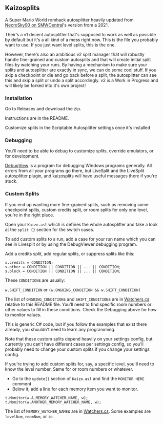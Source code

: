 ## Kaizosplits

A Super Mario World romhack autosplitter heavily updated from [NecroSky90 on SMWCentral](https://www.smwcentral.net/?p=section&a=details&id=28606)'s version from a 2021.

Their's a v1 decent autosplitter that's supposed to work as well as possible by default but it's a all kind of a mess right now. This is the file you probably want to use. If you just want level splits, this is the one.

However, there's also an ambitious v2 split manager that will robustly handle fine-grained and custom autosplits and that will create initial split files by watching your runs. By having a mechanism to make sure your splits and autosplitter are exactly in sync, we can do some cool stuff. If you skip a checkpoint or die and go back before a split, the autosplitter can see this and skip a split or undo a split accordingly. v2 is a Work in Progress and will likely be forked into it's own project!

### Installation

Go to Releases and download the zip.

Instructions are in the README.

Customize splits in the Scriptable Autosplitter settings once it's installed

### Debugging

You'll need to be able to debug to customize splits, override emulators, or for development.

[DebugView](https://learn.microsoft.com/en-us/sysinternals/downloads/debugview) is a program for debugging Windows programs generally. All errors from all your programs go there, but LiveSplit and the LiveSplit autosplitter plugin, and kaizosplits will have useful messages there if you're stuck.


### Custom Splits

If you end up wanting more fine-grained splits, such as removing some checkpoint splits, custom credits split, or room splits for only one level, you're in the right place.

Open your `Kaizo.asl` which is defines the whole autosplitter and take a look at the `split {}` section for the switch cases.

To add custom splits to a run, add a case for your run name which you can see in Livesplit or by using the DebugViewer debugging program.

Add a credits split, add regular splits, or suppress splits like this:
```
s.credits = CONDITION;
s.other = CONDITION || CONDITION || ... || CONDITION;
s.block = CONDITION || CONDITION || ... || CONDITION;
```

These `CONDITION`s are usually:

`w.SHIFT_CONDITION` or `(w.ONGOING_CONDITION && w.SHIFT_CONDITION)`

The list of `ONGOING_CONDITION`s and `SHIFT_CONDITION`s are in [Watchers.cs](Components/SMW/SMW/Watchers.cs#L183) relative to this README file. You'll need to find specific room numbers or other values to fill in these conditions. Check the Debugging above for how to monitor values.

This is generic C# code, but if you follow the examples that exist there already, you shouldn't need to learn any programming.

Note that these custom splits depend heavily on your settings config, but currently you can't have different cases per settings config, so you'll probably need to change your custom splits if you change your settings config.
    
If you're trying to add custom splits for, say, a specific level, you'll need to know the level number. Same for or room numbers or whatever.
- Go to the `update{}` section of `Kaizo.asl` and find the `MONITOR HERE` comment
- Below it, add a line for each memory item you want to monitor.

```
t.Monitor(w.A_MEMORY_WATCHER_NAME, w);
t.Monitor(w.ANOTHER_MEMORY_WATCHER_NAME, w);
```

The list of `MEMORY_WATCHER_NAME`s are in [Watchers.cs](Components/SMW/SMW/Watchers.cs#L42). Some examples are `levelNum`, `roomNum`, or `io`.
